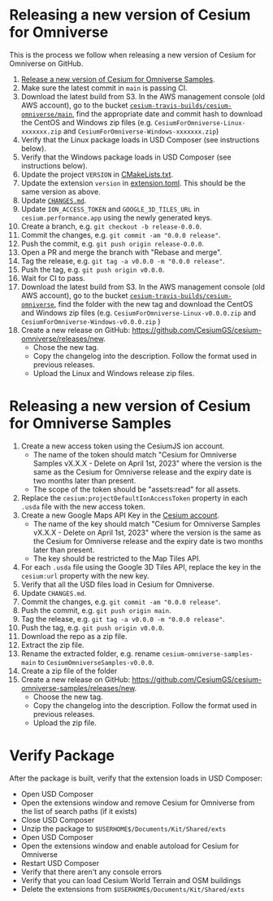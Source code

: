 # Releasing a new version of Cesium for Omniverse

This is the process we follow when releasing a new version of Cesium for Omniverse on GitHub.

1. [Release a new version of Cesium for Omniverse Samples](#releasing-a-new-version-of-cesium-for-omniverse-samples).
3. Make sure the latest commit in `main` is passing CI.
4. Download the latest build from S3. In the AWS management console (old AWS account), go to the bucket [`cesium-travis-builds/cesium-omniverse/main`](https://s3.console.aws.amazon.com/s3/buckets/cesium-travis-builds?region=us-east-1&prefix=cesium-omniverse/main/&showversions=false), find the appropriate date and commit hash to download the CentOS and Windows zip files (e.g. `CesiumForOmniverse-Linux-xxxxxxx.zip` and `CesiumForOmniverse-Windows-xxxxxxx.zip`)
5. Verify that the Linux package loads in USD Composer (see instructions below).
6. Verify that the Windows package loads in USD Composer (see instructions below).
7. Update the project `VERSION` in [CMakeLists.txt](../../CMakeLists.txt).
8. Update the extension `version` in [extension.toml](../../exts/cesium.omniverse/config/extension.toml). This should be the same version as above.
9. Update [`CHANGES.md`](CHANGES.md).
10. Update `ION_ACCESS_TOKEN` and `GOOGLE_3D_TILES_URL` in `cesium.performance.app` using the newly generated keys.
11. Create a branch, e.g. `git checkout -b release-0.0.0`.
12. Commit the changes, e.g. `git commit -am "0.0.0 release"`.
13. Push the commit, e.g. `git push origin release-0.0.0`.
14. Open a PR and merge the branch with "Rebase and merge".
15. Tag the release, e.g. `git tag -a v0.0.0 -m "0.0.0 release"`.
16. Push the tag, e.g. `git push origin v0.0.0`.
17. Wait for CI to pass.
18. Download the latest build from S3. In the AWS management console (old AWS account), go to the bucket [`cesium-travis-builds/cesium-omniverse`](https://s3.console.aws.amazon.com/s3/buckets/cesium-travis-builds?prefix=cesium-omniverse/&region=us-east-1), find the folder with the new tag and download the CentOS and Windows zip files (e.g. `CesiumForOmniverse-Linux-v0.0.0.zip` and `CesiumForOmniverse-Windows-v0.0.0.zip` )
19. Create a new release on GitHub: https://github.com/CesiumGS/cesium-omniverse/releases/new.
    * Chose the new tag.
    * Copy the changelog into the description. Follow the format used in previous releases.
    * Upload the Linux and Windows release zip files.

# Releasing a new version of Cesium for Omniverse Samples

1. Create a new access token using the CesiumJS ion account.
    * The name of the token should match "Cesium for Omniverse Samples vX.X.X - Delete on April 1st, 2023" where the version is the same as the Cesium for Omniverse release and the expiry date is two months later than present.
    * The scope of the token should be "assets:read" for all assets.
2. Replace the `cesium:projectDefaultIonAccessToken` property in each `.usda` file with the new access token.
3. Create a new Google Maps API Key in the [Cesium account](https://console.cloud.google.com/google/maps-apis/credentials?project=threed-tiles-api-testing).
    * The name of the key should match "Cesium for Omniverse Samples vX.X.X - Delete on April 1st, 2023" where the version is the same as the Cesium for Omniverse release and the expiry date is two months later than present.
    * The key should be restricted to the Map Tiles API.
4. For each `.usda` file using the Google 3D Tiles API, replace the key in the `cesium:url` property with the new key.
5. Verify that all the USD files load in Cesium for Omniverse.
6. Update `CHANGES.md`.
7. Commit the changes, e.g. `git commit -am "0.0.0 release"`.
8. Push the commit, e.g. `git push origin main`.
9. Tag the release, e.g. `git tag -a v0.0.0 -m "0.0.0 release"`.
10. Push the tag, e.g. `git push origin v0.0.0`.
11. Download the repo as a zip file.
12. Extract the zip file.
13. Rename the extracted folder, e.g. rename `cesium-omniverse-samples-main` to `CesiumOmniverseSamples-v0.0.0`.
14. Create a zip file of the folder
15. Create a new release on GitHub: https://github.com/CesiumGS/cesium-omniverse-samples/releases/new.
    * Choose the new tag.
    * Copy the changelog into the description. Follow the format used in previous releases.
    * Upload the zip file.


# Verify Package

After the package is built, verify that the extension loads in USD Composer:

* Open USD Composer
* Open the extensions window and remove Cesium for Omniverse from the list of search paths (if it exists)
* Close USD Composer
* Unzip the package to `$USERHOME$/Documents/Kit/Shared/exts`
* Open USD Composer
* Open the extensions window and enable autoload for Cesium for Omniverse
* Restart USD Composer
* Verify that there aren't any console errors
* Verify that you can load Cesium World Terrain and OSM buildings
* Delete the extensions from `$USERHOME$/Documents/Kit/Shared/exts`
